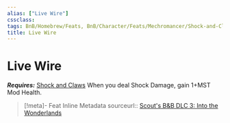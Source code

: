 ```yaml
---
alias: ["Live Wire"]
cssclass: 
tags: BnB/Homebrew/Feats, BnB/Character/Feats/Mechromancer/Shock-and-Claws
title: Live Wire
---
```


# Live Wire
***Requires:*** [Shock and Claws](Shock-and-Claws)
When you deal Shock Damage, gain 1+MST Mod Health.

> [!meta]- Feat Inline Metadata
> sourceurl:: [Scout's B&B DLC 3: Into the Wonderlands](https://docs.google.com/document/d/1MLOgrWwcLNTnP9PuXrKiLImy7SUh4hXO8arVUAlmdp0/edit)
